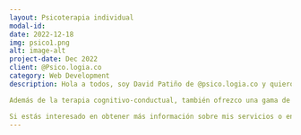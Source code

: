 ```yaml
---
layout: Psicoterapia individual 
modal-id: 
date: 2022-12-18
img: psico1.png
alt: image-alt
project-date: Dec 2022
client: @Psico.logia.co
category: Web Development
description: Hola a todos, soy David Patiño de @psico.logia.co y quiero hablarles sobre mi enfoque en la psicoterapia basada en la evidencia. En mi práctica, utilizo terapias probadas para ayudar a mis clientes a lograr sus metas y mejorar su bienestar. Uno de los enfoques en los que me especializo es la terapia cognitivo-conductual, que me ayuda a identificar y cambiar patrones de pensamiento y comportamientos negativos que me están limitando.

Además de la terapia cognitivo-conductual, también ofrezco una gama de otros enfoques basados en la evidencia, como las terapias basadas en la atención plena y la terapia enfocada en soluciones y la terapia de aceptación y compromiso ACT. Trabajo con mis clientes para determinar el mejor curso de tratamiento basándome en sus necesidades y metas únicas.

Si estás interesado en obtener más información sobre mis servicios o en programar una cita, no dudes en ponerte en contacto conmigo. Estaré encantado de responder cualquier pregunta que tengas y discutir cómo puedo apoyarte en tu camino hacia la curación y el crecimiento. ¡Espero tener noticias tuyas pronto!
---
```

